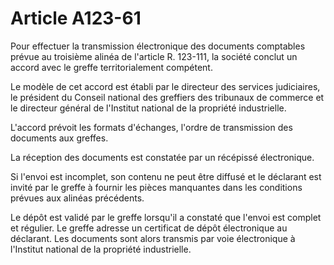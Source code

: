 # Article A123-61

Pour effectuer la transmission électronique des documents comptables prévue au troisième alinéa de l'article R. 123-111, la société conclut un accord avec le greffe territorialement compétent.

Le modèle de cet accord est établi par le directeur des services judiciaires, le président du Conseil national des greffiers des tribunaux de commerce et le directeur général de l'Institut national de la propriété industrielle.

L'accord prévoit les formats d'échanges, l'ordre de transmission des documents aux greffes.

La réception des documents est constatée par un récépissé électronique.

Si l'envoi est incomplet, son contenu ne peut être diffusé et le déclarant est invité par le greffe à fournir les pièces manquantes dans les conditions prévues aux alinéas précédents.

Le dépôt est validé par le greffe lorsqu'il a constaté que l'envoi est complet et régulier. Le greffe adresse un certificat de dépôt électronique au déclarant. Les documents sont alors transmis par voie électronique à l'Institut national de la propriété industrielle.

